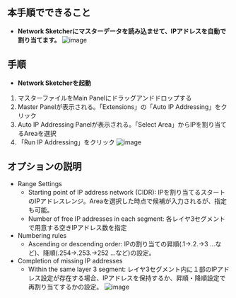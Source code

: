 ## 本手順でできること
* **Network Sketcherにマスターデータを読み込ませて、IPアドレスを自動で割り当てます。**
![image](https://github.com/cisco-open/network-sketcher/assets/13013736/52e32d40-76cc-4a54-b1d1-545cc8c4c780)


## 手順
* **Network Sketcherを起動**
1. マスターファイルをMain Panelにドラッグアンドドロップする
2. Master Panelが表示される。「Extensions」の「Auto IP Addressing」をクリック
3. Auto IP Addressing Panelが表示される。「Select Area」からIPを割り当てるAreaを選択
4. 「Run IP Addressing」をクリック
![image](https://github.com/cisco-open/network-sketcher/assets/13013736/5065af68-1c95-48be-99fa-46fff958b7ee)


## オプションの説明
- Range Settings
  - Starting point of IP address network (CIDR): IPを割り当てるスタートのIPアドレスレンジ。Areaを選択した時点で候補が入力されるが、指定も可能。
  - Number of free IP addresses in each segment: 各レイヤ3セグメントで用意する空きIPアドレス数を指定
- Numbering rules
  - Ascending or descending order: IPの割り当ての昇順(.1->.2.->3 ...など)、降順(.254->.253.->252 ...など)の設定。
- Completion of missing IP addresses
  - Within the same layer 3 segment: レイヤ3セグメント内に１部のIPアドレス設定が存在する場合、IPアドレスを保持するか、昇順・降順設定で再割り当てするかの設定。
![image](https://github.com/cisco-open/network-sketcher/assets/13013736/643bfaa2-9c0e-42f0-825b-d02f0a724094)




